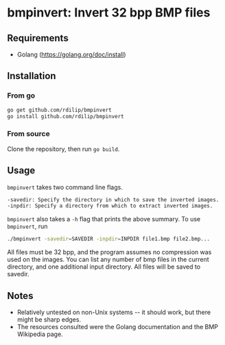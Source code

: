 # bmpinvert: Invert 32 bpp BMP files

## Requirements
* Golang (<https://golang.org/doc/install>)
## Installation
### From go
```bash
go get github.com/rdilip/bmpinvert
go install github.com/rdilip/bmpinvert
```
### From source
Clone the repository, then run `go build`.

## Usage
`bmpinvert` takes two command line flags.
```bash
-savedir: Specify the directory in which to save the inverted images.
-inpdir: Specify a directory from which to extract inverted images.
```
`bmpinvert` also takes a `-h` flag that prints the above summary. To use `bmpinvert`, run

```bash
./bmpinvert -savedir=SAVEDIR -inpdir=INPDIR file1.bmp file2.bmp...
```

All files must be 32 bpp, and the program assumes no compression was used on the images. You can list any number of bmp files in the current directory, and one additional input directory. All files will be saved to savedir. 

## Notes
* Relatively untested on non-Unix systems -- it should work, but there might be sharp edges. 
* The resources consulted were the Golang documentation and the BMP Wikipedia page. 
